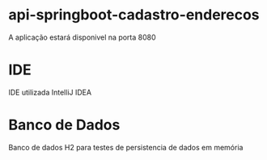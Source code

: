 # api-springboot-cadastro-enderecos
A aplicação estará disponivel na porta 8080

# IDE
IDE utilizada IntelliJ IDEA 

# Banco de Dados
Banco de dados H2 para testes de persistencia de dados em memória
